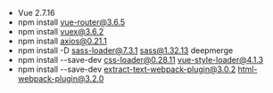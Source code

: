 - Vue 2.7.16
- npm install vue-router@3.6.5
- npm install vuex@3.6.2
- npm install axios@0.21.1
- npm install -D sass-loader@7.3.1 sass@1.32.13 deepmerge
- npm install --save-dev css-loader@0.28.11 vue-style-loader@4.1.3
- npm install --save-dev extract-text-webpack-plugin@3.0.2 html-webpack-plugin@3.2.0
